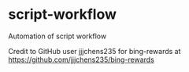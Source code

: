 # script-workflow
Automation of script workflow

Credit to GitHub user jjjchens235 for bing-rewards at https://github.com/jjjchens235/bing-rewards

